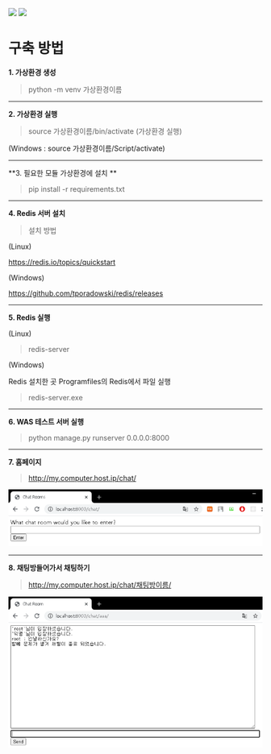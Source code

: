 <code><img src="https://img.shields.io/badge/django%20-%23092E20.svg?&style=for-the-badge&logo=django&logoColor=white"/></code>
<code><img src="https://img.shields.io/badge/redis%20-%23CC342D.svg?&style=for-the-badge&logo=redis&logoColor=white"/></code>

# 구축 방법

**1. 가상환경 생성**
> python -m venv 가상환경이름

---

**2. 가상환경 실행**
> source 가상환경이름/bin/activate (가상환경 실행)

(Windows : source 가상환경이름/Script/activate)

---

**3. 필요한 모듈 가상환경에 설치 **
> pip install -r requirements.txt

---

**4. Redis 서버 설치**
> 설치 방법

(Linux)

https://redis.io/topics/quickstart

(Windows)

https://github.com/tporadowski/redis/releases

---

**5. Redis 실행**

(Linux)

> redis-server

(Windows)

Redis 설치한 곳 Programfiles의 Redis에서 파일 실행

> redis-server.exe

---

**6. WAS 테스트 서버 실행**
> python manage.py runserver 0.0.0.0:8000

---

**7. 홈페이지**
> http://my.computer.host.ip/chat/

<img alt="outside" src="https://github.com/cwadven/django_chatting_websocket/blob/master/assets/chat_room.PNG" />

---

**8. 채팅방들어가서 채팅하기**
> http://my.computer.host.ip/chat/채팅방이름/

<img alt="inside" src="https://github.com/cwadven/django_chatting_websocket/blob/master/assets/chat_home.PNG" />